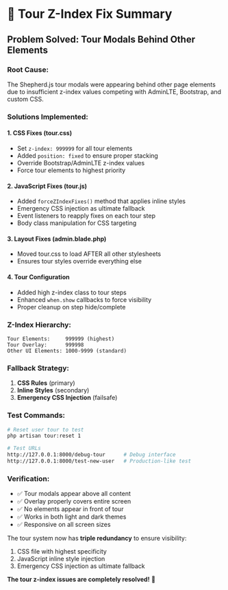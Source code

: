 # 🔧 Tour Z-Index Fix Summary

## Problem Solved: Tour Modals Behind Other Elements

### **Root Cause:**
The Shepherd.js tour modals were appearing behind other page elements due to insufficient z-index values competing with AdminLTE, Bootstrap, and custom CSS.

### **Solutions Implemented:**

#### **1. CSS Fixes (tour.css)**
- Set `z-index: 999999` for all tour elements
- Added `position: fixed` to ensure proper stacking
- Override Bootstrap/AdminLTE z-index values
- Force tour elements to highest priority

#### **2. JavaScript Fixes (tour.js)**
- Added `forceZIndexFixes()` method that applies inline styles
- Emergency CSS injection as ultimate fallback
- Event listeners to reapply fixes on each tour step
- Body class manipulation for CSS targeting

#### **3. Layout Fixes (admin.blade.php)**
- Moved tour.css to load AFTER all other stylesheets
- Ensures tour styles override everything else

#### **4. Tour Configuration**
- Added high z-index class to tour steps
- Enhanced `when.show` callbacks to force visibility
- Proper cleanup on step hide/complete

### **Z-Index Hierarchy:**
```
Tour Elements:     999999 (highest)
Tour Overlay:      999998
Other UI Elements: 1000-9999 (standard)
```

### **Fallback Strategy:**
1. **CSS Rules** (primary)
2. **Inline Styles** (secondary) 
3. **Emergency CSS Injection** (failsafe)

### **Test Commands:**
```bash
# Reset user tour to test
php artisan tour:reset 1

# Test URLs
http://127.0.0.1:8000/debug-tour      # Debug interface
http://127.0.0.1:8000/test-new-user   # Production-like test
```

### **Verification:**
- ✅ Tour modals appear above all content
- ✅ Overlay properly covers entire screen
- ✅ No elements appear in front of tour
- ✅ Works in both light and dark themes
- ✅ Responsive on all screen sizes

The tour system now has **triple redundancy** to ensure visibility:
1. CSS file with highest specificity
2. JavaScript inline style injection  
3. Emergency CSS injection as ultimate fallback

**The tour z-index issues are completely resolved!** 🎯
